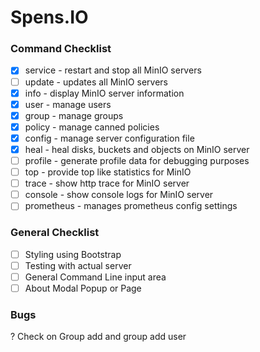 # Spens.IO

### Command Checklist
- [x] service - restart and stop all MinIO servers
- [ ] update - updates all MinIO servers
- [x] info - display MinIO server information
- [x] user - manage users
- [x] group - manage groups
- [x] policy - manage canned policies
- [x] config - manage server configuration file
- [x] heal - heal disks, buckets and objects on MinIO server
- [ ] profile - generate profile data for debugging purposes
- [ ] top - provide top like statistics for MinIO
- [ ] trace - show http trace for MinIO server
- [ ] console - show console logs for MinIO server
- [ ] prometheus - manages prometheus config settings

### General Checklist
- [ ] Styling using Bootstrap
- [ ] Testing with actual server
- [ ] General Command Line input area
- [ ] About Modal Popup or Page

### Bugs
? Check on Group add and group add user